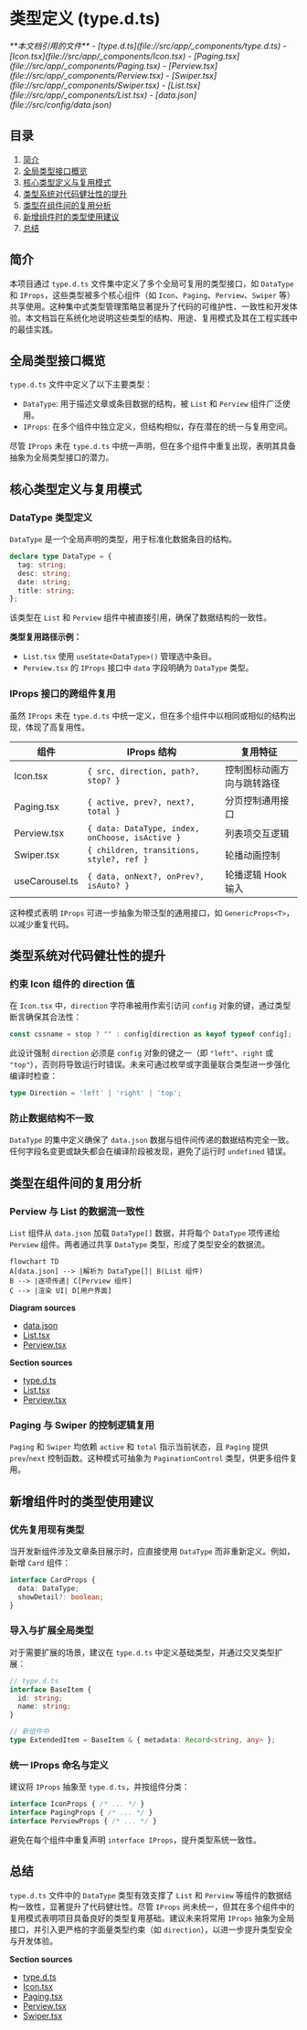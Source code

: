 # 类型定义 (type.d.ts)

<cite>
**本文档引用的文件**  
- [type.d.ts](file://src/app/_components/type.d.ts)
- [Icon.tsx](file://src/app/_components/Icon.tsx)
- [Paging.tsx](file://src/app/_components/Paging.tsx)
- [Perview.tsx](file://src/app/_components/Perview.tsx)
- [Swiper.tsx](file://src/app/_components/Swiper.tsx)
- [List.tsx](file://src/app/_components/List.tsx)
- [data.json](file://src/config/data.json)
</cite>

## 目录
1. [简介](#简介)
2. [全局类型接口概览](#全局类型接口概览)
3. [核心类型定义与复用模式](#核心类型定义与复用模式)
4. [类型系统对代码健壮性的提升](#类型系统对代码健壮性的提升)
5. [类型在组件间的复用分析](#类型在组件间的复用分析)
6. [新增组件时的类型使用建议](#新增组件时的类型使用建议)
7. [总结](#总结)

## 简介
本项目通过 `type.d.ts` 文件集中定义了多个全局可复用的类型接口，如 `DataType` 和 `IProps`，这些类型被多个核心组件（如 `Icon`、`Paging`、`Perview`、`Swiper` 等）共享使用。这种集中式类型管理策略显著提升了代码的可维护性、一致性和开发体验。本文档旨在系统化地说明这些类型的结构、用途、复用模式及其在工程实践中的最佳实践。

## 全局类型接口概览
`type.d.ts` 文件中定义了以下主要类型：

- `DataType`: 用于描述文章或条目数据的结构，被 `List` 和 `Perview` 组件广泛使用。
- `IProps`: 在多个组件中独立定义，但结构相似，存在潜在的统一与复用空间。

尽管 `IProps` 未在 `type.d.ts` 中统一声明，但在多个组件中重复出现，表明其具备抽象为全局类型接口的潜力。

## 核心类型定义与复用模式

### DataType 类型定义
`DataType` 是一个全局声明的类型，用于标准化数据条目的结构。

```typescript
declare type DataType = {
  tag: string;
  desc: string;
  date: string;
  title: string;
};
```

该类型在 `List` 和 `Perview` 组件中被直接引用，确保了数据结构的一致性。

**类型复用路径示例：**
- `List.tsx` 使用 `useState<DataType>()` 管理选中条目。
- `Perview.tsx` 的 `IProps` 接口中 `data` 字段明确为 `DataType` 类型。

### IProps 接口的跨组件复用
虽然 `IProps` 未在 `type.d.ts` 中统一定义，但在多个组件中以相同或相似的结构出现，体现了高复用性。

| 组件 | IProps 结构 | 复用特征 |
|------|------------|--------|
| Icon.tsx | `{ src, direction, path?, stop? }` | 控制图标动画方向与跳转路径 |
| Paging.tsx | `{ active, prev?, next?, total }` | 分页控制通用接口 |
| Perview.tsx | `{ data: DataType, index, onChoose, isActive }` | 列表项交互逻辑 |
| Swiper.tsx | `{ children, transitions, style?, ref }` | 轮播动画控制 |
| useCarousel.ts | `{ data, onNext?, onPrev?, isAuto? }` | 轮播逻辑 Hook 输入 |

这种模式表明 `IProps` 可进一步抽象为带泛型的通用接口，如 `GenericProps<T>`，以减少重复代码。

## 类型系统对代码健壮性的提升

### 约束 Icon 组件的 direction 值
在 `Icon.tsx` 中，`direction` 字符串被用作索引访问 `config` 对象的键，通过类型断言确保其合法性：

```typescript
const cssname = stop ? "" : config[direction as keyof typeof config];
```

此设计强制 `direction` 必须是 `config` 对象的键之一（即 `"left"`、`right` 或 `"top"`），否则将导致运行时错误。未来可通过枚举或字面量联合类型进一步强化编译时检查：

```typescript
type Direction = 'left' | 'right' | 'top';
```

### 防止数据结构不一致
`DataType` 的集中定义确保了 `data.json` 数据与组件间传递的数据结构完全一致。任何字段名变更或缺失都会在编译阶段被发现，避免了运行时 `undefined` 错误。

## 类型在组件间的复用分析

### Perview 与 List 的数据流一致性
`List` 组件从 `data.json` 加载 `DataType[]` 数据，并将每个 `DataType` 项传递给 `Perview` 组件。两者通过共享 `DataType` 类型，形成了类型安全的数据流。

```mermaid
flowchart TD
A[data.json] --> |解析为 DataType[]| B(List 组件)
B --> |逐项传递| C[Perview 组件]
C --> |渲染 UI| D[用户界面]
```

**Diagram sources**  
- [data.json](file://src/config/data.json)
- [List.tsx](file://src/app/_components/List.tsx#L8-L70)
- [Perview.tsx](file://src/app/_components/Perview.tsx#L5-L10)

**Section sources**  
- [type.d.ts](file://src/app/_components/type.d.ts#L0-L5)
- [List.tsx](file://src/app/_components/List.tsx#L8-L70)
- [Perview.tsx](file://src/app/_components/Perview.tsx#L5-L10)

### Paging 与 Swiper 的控制逻辑复用
`Paging` 和 `Swiper` 均依赖 `active` 和 `total` 指示当前状态，且 `Paging` 提供 `prev`/`next` 控制函数。这种模式可抽象为 `PaginationControl` 类型，供更多组件复用。

## 新增组件时的类型使用建议

### 优先复用现有类型
当开发新组件涉及文章条目展示时，应直接使用 `DataType` 而非重新定义。例如，新增 `Card` 组件：

```typescript
interface CardProps {
  data: DataType;
  showDetail?: boolean;
}
```

### 导入与扩展全局类型
对于需要扩展的场景，建议在 `type.d.ts` 中定义基础类型，并通过交叉类型扩展：

```typescript
// type.d.ts
interface BaseItem {
  id: string;
  name: string;
}

// 新组件中
type ExtendedItem = BaseItem & { metadata: Record<string, any> };
```

### 统一 IProps 命名与定义
建议将 `IProps` 抽象至 `type.d.ts`，并按组件分类：

```typescript
interface IconProps { /* ... */ }
interface PagingProps { /* ... */ }
interface PerviewProps { /* ... */ }
```

避免在每个组件中重复声明 `interface IProps`，提升类型系统一致性。

## 总结
`type.d.ts` 文件中的 `DataType` 类型有效支撑了 `List` 和 `Perview` 等组件的数据结构一致性，显著提升了代码健壮性。尽管 `IProps` 尚未统一，但其在多个组件中的复用模式表明项目具备良好的类型复用基础。建议未来将常用 `IProps` 抽象为全局接口，并引入更严格的字面量类型约束（如 `direction`），以进一步提升类型安全与开发体验。

**Section sources**  
- [type.d.ts](file://src/app/_components/type.d.ts#L0-L5)
- [Icon.tsx](file://src/app/_components/Icon.tsx#L4-L9)
- [Paging.tsx](file://src/app/_components/Paging.tsx#L1-L6)
- [Perview.tsx](file://src/app/_components/Perview.tsx#L5-L10)
- [Swiper.tsx](file://src/app/_components/Swiper.tsx#L2-L7)